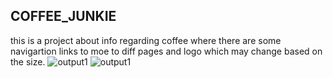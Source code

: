 ## COFFEE_JUNKIE
 this is a project about info regarding coffee where there are some navigartion links to moe to diff pages and logo which may change based on the size.
 ![output1](COFEE_JUNKIE/images/coffee-1.png)
 ![output1](COFEE_JUNKIE/images/coffee-2.png)
